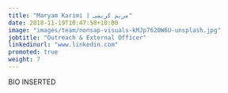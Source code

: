 ```yaml
---
title: "Maryam Karimi | مریم کریمی"
date: 2018-11-19T10:47:58+10:00
image: "images/team/nonsap-visuals-kMJp7620W6U-unsplash.jpg"
jobtitle: "Outreach & External Officer"
linkedinurl: "www.linkedin.com"
promoted: true
weight: 7
---
```


BIO INSERTED
